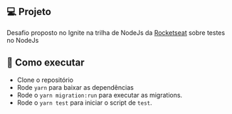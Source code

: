 ## 💻 Projeto

Desafio proposto no Ignite na trilha de NodeJs da [Rocketseat](https://www.rocketseat.com.br/) sobre testes no NodeJs

## 🚀 Como executar

- Clone o repositório
- Rode `yarn` para baixar as dependências
- Rode o `yarn migration:run` para executar as migrations.
- Rode o `yarn test` para iniciar o script de `test`.
